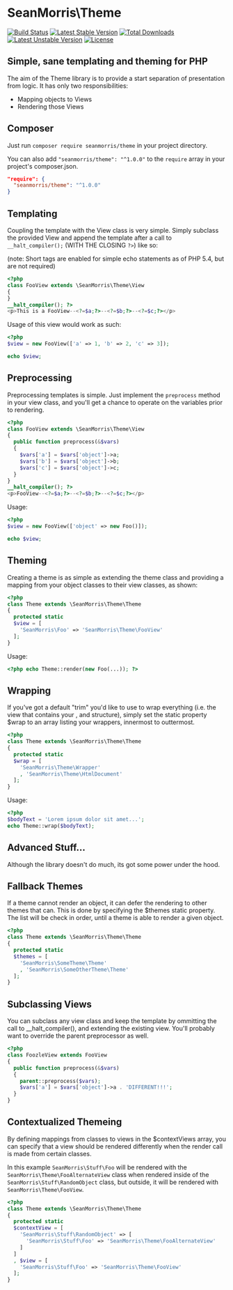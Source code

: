 # SeanMorris\Theme

[![Build Status](https://travis-ci.org/seanmorris/theme.svg?branch=master)](https://travis-ci.org/seanmorris/theme) [![Latest Stable Version](https://poser.pugx.org/seanmorris/theme/v/stable)](https://packagist.org/packages/seanmorris/theme) [![Total Downloads](https://poser.pugx.org/seanmorris/theme/downloads)](https://packagist.org/packages/seanmorris/theme) [![Latest Unstable Version](https://poser.pugx.org/seanmorris/theme/v/unstable)](https://packagist.org/packages/seanmorris/theme) [![License](https://poser.pugx.org/seanmorris/theme/license)](https://packagist.org/packages/seanmorris/theme)

## Simple, sane templating and theming for PHP

The aim of the Theme library is to provide a start separation of presentation from logic. It has only two responsibilities:

* Mapping objects to Views
* Rendering those Views

## Composer

Just run `composer require seanmorris/theme` in your project directory.

You can also add `"seanmorris/theme": "^1.0.0"` to the `require` array in your project's composer.json.

```json
"require": {
  "seanmorris/theme": "^1.0.0"
}
```


## Templating

Coupling the template with the View class is very simple. Simply subclass the provided View and append the template after a call to `__halt_compiler();` (WITH THE CLOSING `?>`) like so:

(note: Short tags are enabled for simple echo statements as of PHP 5.4, but are not required)

```php
<?php
class FooView extends \SeanMorris\Theme\View
{
}
__halt_compiler(); ?>
<p>This is a FooView--<?=$a;?>--<?=$b;?>--<?=$c;?></p>
```

Usage of this view would work as such:

```php
<?php
$view = new FooView(['a' => 1, 'b' => 2, 'c' => 3]);

echo $view;
```

## Preprocessing

Preprocessing templates is simple. Just implement the ```preprocess``` method in your view class, and you'll get a chance to operate on the variables prior to rendering.

```php
<?php
class FooView extends \SeanMorris\Theme\View
{
  public function preprocess(&$vars)
  {
    $vars['a'] = $vars['object']->a;
    $vars['b'] = $vars['object']->b;
    $vars['c'] = $vars['object']->c;
  }
}
__halt_compiler(); ?>
<p>FooView--<?=$a;?>--<?=$b;?>--<?=$c;?></p>
```

Usage:

```php
<?php
$view = new FooView(['object' => new Foo()]);

echo $view;

```

## Theming

Creating a theme is as simple as extending the theme class and providing a mapping from your object classes to their view classes, as shown:

```php
<?php
class Theme extends \SeanMorris\Theme\Theme
{
  protected static
  $view = [
    'SeanMorris\Foo' => 'SeanMorris\Theme\FooView'
  ];
}
```

Usage:

```php
<?php echo Theme::render(new Foo(...)); ?>
```

## Wrapping

If you've got a default "trim" you'd like to use to wrap everything (i.e. the view that contains your <html> <head>, and <body> structure), simply set the static property $wrap to an array listing your wrappers, innermost to outtermost.

```php
<?php
class Theme extends \SeanMorris\Theme\Theme
{
  protected static
  $wrap = [
    'SeanMorris\Theme\Wrapper'
    , 'SeanMorris\Theme\HtmlDocument' 
  ];
}
```
Usage:

```php
<?php
$bodyText = 'Lorem ipsum dolor sit amet...';
echo Theme::wrap($bodyText);
```

## Advanced Stuff...

Although the library doesn't do much, its got some power under the hood.

## Fallback Themes

If a theme cannot render an object, it can defer the rendering to other themes that can. This is done by specifying the $themes static property. The list will be check in order, until a theme is able to render a given object.

```php
<?php
class Theme extends \SeanMorris\Theme\Theme
{
  protected static
  $themes = [
    'SeanMorris\SomeTheme\Theme'
    , 'SeanMorris\SomeOtherTheme\Theme'
  ];
}
```

## Subclassing Views

You can subclass any view class and keep the template by ommitting the call to __halt_compiler(), and extending the existing view. You'll probably want to override the parent preprocessor as well.

```php
<?php
class FoozleView extends FooView
{
  public function preprocess(&$vars)
  {
    parent::preprocess($vars);
    $vars['a'] = $vars['object']->a . 'DIFFERENT!!!';
  }
}
```

## Contextualized Themeing

By defining mappings from classes to views in the $contextViews array, you can specify that a view should be rendered differently when the render call is made from certain classes.

In this example `SeanMorris\Stuff\Foo` will be rendered with the `SeanMorris\Theme\FooAlternateView` class when rendered inside of the `SeanMorris\Stuff\RandomObject` class, but outside, it will be rendered with `SeanMorris\Theme\FooView`.

```php
<?php
class Theme extends \SeanMorris\Theme\Theme
{
  protected static
  $contextView = [
    'SeanMorris\Stuff\RandomObject' => [
      'SeanMorris\Stuff\Foo' => 'SeanMorris\Theme\FooAlternateView'
    ]
  ]
  , $view = [
    'SeanMorris\Stuff\Foo' => 'SeanMorris\Theme\FooView'
  ];
}
```
